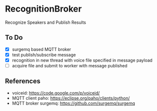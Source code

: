 # RecognitionBroker
Recognize Speakers and Publish Results

## To Do
- [x] surgemq based MQTT broker
- [x] test publish/subscribe message
- [x] recognition in new thread with voice file specified in message payload
- [ ] acquire file and submit to worker with message published

## References
* voiceid: https://code.google.com/p/voiceid/
* MQTT client paho: https://eclipse.org/paho/clients/python/
* MQTT broker surgemq: https://github.com/surgemq/surgemq
